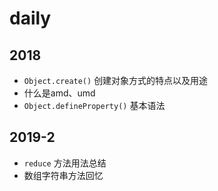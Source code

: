 # daily

## 2018
- `Object.create()` 创建对象方式的特点以及用途
- 什么是amd、umd
- `Object.defineProperty()` 基本语法

## 2019-2
- `reduce` 方法用法总结
- 数组字符串方法回忆
